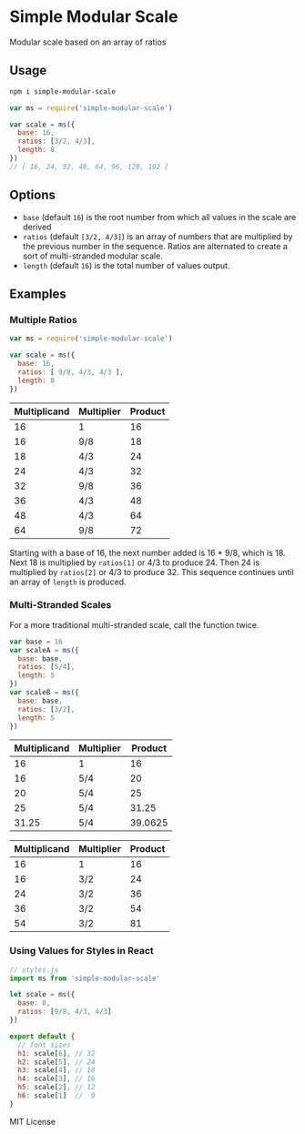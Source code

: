 # Simple Modular Scale

Modular scale based on an array of ratios

## Usage

```bash
npm i simple-modular-scale
```

```js
var ms = require('simple-modular-scale')

var scale = ms({
  base: 16,
  ratios: [3/2, 4/3],
  length: 8
})
// [ 16, 24, 32, 48, 64, 96, 128, 192 ]
```

## Options

- `base` (default `16`) is the root number from which all values in the scale are derived
- `ratios` (default `[3/2, 4/3]`) is an array of numbers that are multiplied by the previous number in the sequence. Ratios are alternated to create a sort of multi-stranded modular scale.
- `length` (default `16`) is the total number of values output.

## Examples

### Multiple Ratios

```js
var ms = require('simple-modular-scale')

var scale = ms({
  base: 16,
  ratios: [ 9/8, 4/3, 4/3 ],
  length: 8
})
```

Multiplicand | Multiplier | Product
-------------|------------|--------
16 | 1   | 16
16 | 9/8 | 18
18 | 4/3 | 24
24 | 4/3 | 32
32 | 9/8 | 36
36 | 4/3 | 48
48 | 4/3 | 64
64 | 9/8 | 72

Starting with a base of 16, the next number added is 16 * 9/8, which is 18.
Next 18 is multiplied by `ratios[1]` or 4/3 to produce 24.
Then 24 is multiplied by `ratios[2]` or 4/3 to produce 32.
This sequence continues until an array of `length` is produced.

### Multi-Stranded Scales

For a more traditional multi-stranded scale, call the function twice.

```js
var base = 16
var scaleA = ms({
  base: base,
  ratios: [5/4],
  length: 5
})
var scaleB = ms({
  base: base,
  ratios: [3/2],
  length: 5
})
```

Multiplicand | Multiplier | Product
-------------|------------|--------
16 | 1   | 16
16 | 5/4 | 20
20 | 5/4 | 25
25 | 5/4 | 31.25
31.25 | 5/4 | 39.0625

Multiplicand | Multiplier | Product
-------------|------------|--------
16 | 1   | 16
16 | 3/2 | 24
24 | 3/2 | 36
36 | 3/2 | 54
54 | 3/2 | 81


### Using Values for Styles in React

```js
// styles.js
import ms from 'simple-modular-scale'

let scale = ms({
  base: 8,
  ratios: [9/8, 4/3, 4/3]  
})

export default {
  // font sizes
  h1: scale[6], // 32
  h2: scale[5], // 24
  h3: scale[4], // 18
  h4: scale[3], // 16
  h5: scale[2], // 12
  h6: scale[1]  //  9
}
```

MIT License

